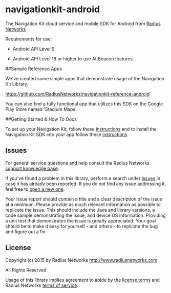 # navigationkit-android
The Navigation Kit cloud service and mobile SDK for Android from [Radius
Networks](http://www.radiusnetworks.com/)


Requirements for use: 

* Android API Level 9

* Android API Level 18 or higher to use AltBeacon features.



##Sample Reference Apps

We've created some simple apps that demonstrate usage of the Navigation Kit Library.

https://github.com/RadiusNetworks/navigationkit-reference-android

You can also find a fully functional app that utilizes this SDK on the Google Play Store named 'Stadium Maps'.



##Getting Started & How To Docs

To set up your Navigation Kit, follow these [instructions](https://github.com/RadiusNetworks/radiusnetworks.github.io/blob/master/navigationkit/getting_started.md)
and to install the Navigation Kit SDK into your app follow these [instructions](https://github.com/RadiusNetworks/radiusnetworks.github.io/blob/master/navigationkit/android/How-To.md)



## Issues

For general service questions and help consult the Radius Networks [support
knowledge base](https://radiusnetworks.zendesk.com/).

If you've found a problem in this library, perform a search under
[Issues](https://github.com/RadiusNetworks/navigationkit-ios/issues?q=is%3Aissue+)
in case it has already been reported. If you do not find any issue addressing
it, feel free to [open a new
one](https://github.com/RadiusNetworks/navigationkit-ios/issues/new).

Your issue report should contain a title and a clear description of the issue
at a minimum. Please provide as much relevant information as possible to
replicate the issue. This should include the Java and library versions, a code
sample demonstrating the issue, and device OS information. Providing a unit
test that demonstrates the issue is greatly appreciated. Your goal should be to
make it easy for yourself - and others - to replicate the bug and figure out a
fix.

## License

Copyright (c) 2015 by Radius Networks
http://www.radiusnetworks.com

All Rights Reserved

Usage of this library implies agreement to abide by the [license
terms](LICENSE) and Radius Networks [terms of
service](http://www.radiusnetworks.com/terms_of_service.html).

